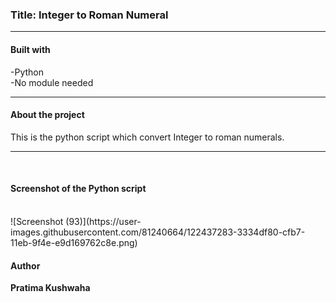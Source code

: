 <h3>Title: Integer to Roman Numeral</h3>
<hr>
<h4>Built with</h4>
-Python<br>
-No module needed
<hr>
<h4>About the project</h4>
This is the python script which convert Integer to roman numerals.
<hr>
<br>
<h4>Screenshot of the Python script</h4><br>
![Screenshot (93)](https://user-images.githubusercontent.com/81240664/122437283-3334df80-cfb7-11eb-9f4e-e9d169762c8e.png)
<br>

<h4>Author</h4>
<b>Pratima Kushwaha</b>